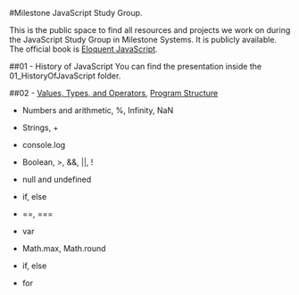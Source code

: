 #Milestone JavaScript Study Group.

This is the public space to find all resources and projects we work on during the JavaScript Study Group in Milestone Systems. It is publicly available. The official book is [Eloquent JavaScript](http://eloquentjavascript.net/index.html). 

##01 - History of JavaScript
You can find the presentation inside the 01_HistoryOfJavaScript folder.

##02 - [Values, Types, and Operators](http://eloquentjavascript.net/01_values.html), [Program Structure](http://eloquentjavascript.net/02_program_structure.html)
- Numbers and arithmetic, %, Infinity, NaN
- Strings, +
- console.log
- Boolean, >, &&, ||, !
- null and undefined
- if, else
- ==, ===

- var
- Math.max, Math.round
- if, else
- for
